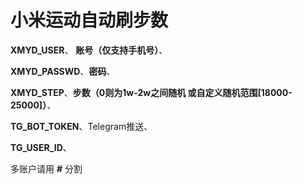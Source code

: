 # 小米运动自动刷步数

**XMYD_USER**、 **账号（仅支持手机号）**、

**XMYD_PASSWD**、**密码**、

**XMYD_STEP**、**步数（0则为1w-2w之间随机 或自定义随机范围[18000-25000]）**、

**TG_BOT_TOKEN**、Telegram推送、

**TG_USER_ID**、


多账户请用 **#** 分割
